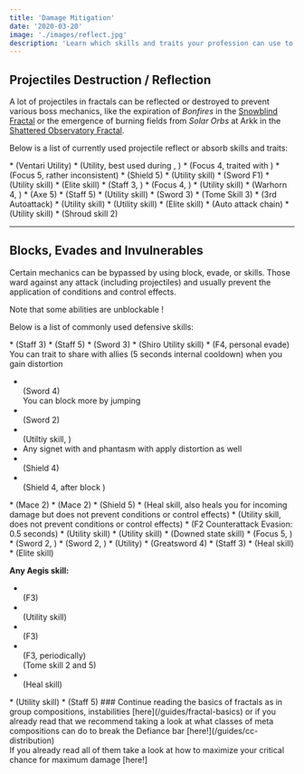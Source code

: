 ```yaml
---
title: 'Damage Mitigation'
date: '2020-03-20'
image: './images/reflect.jpg'
description: 'Learn which skills and traits your profession can use to avoid damaging mechanics.'
---
```


## Projectiles Destruction / Reflection

A lot of projectiles in fractals can be reflected or destroyed to prevent various boss mechanics, like the expiration of _Bonfires_ in the [Snowblind Fractal](https://discretize.eu/fractals/snowblind) or the emergence of burning fields from _Solar Orbs_ at Arkk in the [Shattered Observatory Fractal](https://discretize.eu/fractals/shattered-observatory).

Below is a list of currently used projectile reflect or absorb skills and traits:

<Grid>

<GridItem sm="4">
<Card specialization="Revenant">
* <Skill name="Protective Solace"/>  <Specialization disableText name="revenant"/>  
(Ventari Utility) 
</Card>
</GridItem>

<GridItem sm="4">
<Card specialization="Mesmer">
* <Skill id="10302"/> <Specialization disableText name="mesmer"/>   
(Utility, best used during <Skill id="29830" disableText/>, <Specialization disableText name="chronomancer" />)
* <Skill id="10186"/> <Specialization disableText name="mesmer"/>  
(Focus 4, traited with <Trait id="751" disableText/>)
* <Skill id="10282"/> <Specialization disableText name="mesmer"/>   
(Focus 5, rather inconsistent)
* <Skill id="30643"/> <Specialization disableText name="chronomancer"/>  
(Shield 5) 
</Card>
</GridItem>

<GridItem sm="4">
<Card specialization="Warrior">
* <Skill id="30074"/> <Specialization disableText name="berserker"/>  
(Utility skill)
* <Skill id="30682"/> <Specialization disableText name="berserker"/>  
(Sword F1)
* <Skill name="Bladestorm" /> <Specialization disableText name="spellbreaker"/>  
(Utility skill)
* <Skill id="45333"/> <Specialization disableText name="spellbreaker"/>  
(Elite skill)
</Card>
</GridItem>

<GridItem sm="4">
<Card specialization="Elementalist">
* <Skill id="5685"/> <Specialization disableText name="elementalist"/>  
(Staff 3, <Skill id="5495" disableText/>)
* <Skill id="5530"/> <Specialization disableText name="elementalist"/>  
(Focus 4, <Skill id="5494" disableText/>)
* <Skill id="30432"/> <Specialization disableText name="tempest"/>  
(Utility skill)
* <Skill id="29453"/> <Specialization disableText name="tempest"/>  
(Warhorn 4, <Skill id="5495" disableText/>)
</Card>
</GridItem>

<GridItem sm="4">
<Card specialization="Ranger">
* <Skill id="12639"/> <Specialization disableText name="ranger"/>  
(Axe 5)
* <Skill id="31496"/> <Specialization disableText name="druid"/>  
(Staff 5)

</Card>
</GridItem>

<GridItem sm="4">
<Card specialization="Guardian">
* <Skill id="9251"/> <Specialization disableText name="guardian"/>  
(Utility skill)
* <Skill id="9107"/> <Specialization disableText name="guardian"/>  
(Sword 3)
* <Skill id="42259"/> <Specialization disableText name="firebrand"/>  
(Tome Skill 3) 
</Card>
</GridItem>

<GridItem sm="4">
<Card specialization="Thief">
* <Skill name="Punishing Strikes"/> <Specialization disableText name="thief"/>  
(3rd Autoattack)
* <Skill id="13065"/> <Specialization disableText name="thief"/>  
(Utility skill)
* <Skill id="13056"/> <Specialization disableText name="thief"/>  
(Utility skill)
* <Skill name ="Dagger Storm"/> <Specialization disableText name="thief"/>  
(Elite skill)
* <Skill id="30434"/> <Specialization disableText name="daredevil"/>  
(Auto attack chain)
</Card>
</GridItem>

<GridItem sm="4">
<Card specialization="Necromancer">
* <Skill name ="Corrosive Poison Cloud"/> <Specialization disableText name="necromancer"/>  
(Utility skill)
* <Skill name ="Deaths Charge"/> <Specialization disableText name="reaper"/>  
(Shroud skill 2)

</Card>
</GridItem>

</Grid>

---

## Blocks, Evades and Invulnerables

Certain mechanics can be bypassed by using block, evade, <Effect name="invulnerability"/> or <Boon name="aegis"/> skills. Those ward against any attack (including projectiles) and usually prevent the application of conditions and control effects.

<Message>
Note that some abilities are unblockable !
</Message>

Below is a list of commonly used defensive skills:

<Grid>

<GridItem sm="4">
<Card specialization="Revenant">
* <Skill name="Warding Rift"/>  <Specialization disableText name="revenant"/>  
(Staff 3)
* <Skill name="Surge of the Mists"/>  <Specialization disableText name="revenant"/>  
(Staff 5)
* <Skill name="Unrelenting Assault"/>  <Specialization disableText name="revenant"/>  
(Sword 3)
* <Skill name="Riposting Shadows"/>  <Specialization disableText name="revenant"/>  
(Shiro Utility skill)
</Card>
</GridItem>

<GridItem sm="4">
<Card specialization="Mesmer">
* <Skill id="10192"/> <Specialization disableText name="mesmer"/>  
   (F4, personal evade)    
You can trait <Trait id="1852"/> to share <Boon name="aegis" disableText/> with allies (5 seconds internal cooldown) when you gain distortion

- <Skill id="10280"/> <Specialization disableText name="mesmer"/>  
  (Sword 4)  
  You can block more by jumping
- <Skill id="10334"/> <Specialization disableText name="mesmer"/>  
  (Sword 2)
- <Skill id="29526"/> <Specialization disableText name="chronomancer"/>  
  (Utiltiy skill, <Boon name="aegis" disableText/>)
- Any signet with <Trait  id="713"/> and phantasm with <Trait disableText id="1866"/> apply distortion as well
- <Skill id="30769"/> <Specialization disableText name="chronomancer"/>  
  (Shield 4)
- <Skill id="29649"/> <Specialization disableText name="chronomancer"/>  
  (Shield 4, after block )
  </Card>
  </GridItem>

<GridItem sm="4">
<Card specialization="Warrior">
* <Skill name="Whirlwind Attack"/> <Specialization disableText name="warrior"/>  
(Mace 2)
* <Skill id="14507"/> <Specialization disableText name="warrior"/>  
(Mace 2)
* <Skill id="14362"/> <Specialization disableText name="warrior"/>   
(Shield 5)
* <Skill id="21815"/> <Specialization disableText name="warrior"/>  
(Heal skill, also heals you for incoming damage but does not prevent conditions or control effects)
* <Skill id="14392"/> <Specialization disableText name="warrior"/>  
(Utility skill, does not prevent conditions or control effects)
* <Skill id="44165"/> <Specialization disableText name="spellbreaker"/> (F2  Counterattack Evasion: 0.5 seconds)
</Card>
</GridItem>

<GridItem sm="4">
<Card specialization="Elementalist">
* <Skill id="5641"/> <Specialization disableText name="elementalist"/>  
(Utility skill)
* <Skill id="5554"/> <Specialization disableText name="elementalist"/>  
(Utility skill)
* <Skill id="5564"/> <Specialization disableText name="elementalist"/>  
(Downed state skill)
* <Skill id="5521"/> <Specialization disableText name="elementalist"/>  
(Focus 5, <Skill id="5495" disableText/>)
* <Skill name="Riptide" profession="elementalist"/> <Specialization disableText name="Weaver"/>  
(Sword 2, <Skill disableText name="Water Attunement" profession="elementalist"/>)
* <Skill name="Earthen Vortex" profession="elementalist"/> <Specialization disableText name="Weaver"/>  
(Sword 2, <Skill disableText name="Earth Attunement" profession="elementalist"/>)
</Card>
</GridItem>

<GridItem sm="4">
<Card specialization="Ranger">
* <Skill name="Signet of Stone" profession="Ranger"/> <Specialization disableText name="Ranger"/>  
(Utility)
* <Skill name="Counterattack" specialization="ranger"/> <Specialization disableText name="Ranger"/>  
(Greatsword 4)
* <Skill name="Ancestral Grace" profession="Ranger"/> <Specialization disableText name="Druid"/>  
(Staff 3)
</Card>
</GridItem>

<GridItem sm="4">
<Card specialization="Guardian">
* <Skill id="9102"/> <Specialization disableText name="guardian"/>  
(Heal skill)
* <Skill id="9154"/> <Specialization disableText name="guardian"/>  
(Elite skill)

**Any Aegis skill:**

- <Skill id="9118"/> <Specialization disableText name="guardian"/>  
   (F3)
- <Skill id="9084"/> <Specialization disableText name="guardian"/>  
   (Utility skill)
- <Skill id="30029"/> <Specialization disableText name="dragonhunter"/>  
  (F3)
- <Skill id="42259"/> <Specialization disableText name="firebrand"/>  
   (F3, periodically)  
   (Tome skill 2 and 5)
- <Skill id="41475"/> <Specialization disableText name="firebrand"/>  
   (Heal skill)
  </Card>
  </GridItem>

<GridItem sm="4">
<Card specialization="Thief">
* <Skill id="30661"/> <Specialization disableText name="daredevil"/>  
(Utility skill)
* <Skill id="30597"/> <Specialization disableText name="daredevil"/>  
(Staff 5)
</Card>
</GridItem>

</Grid>

<Divider text="What now?"/>
### Continue reading the basics of fractals as in group compositions, instabilities [here](/guides/fractal-basics) or if you already read that we recommend taking a look at what classes of meta compositions can do to break the Defiance bar [here!](/guides/cc-distribution)<br/>If you already read all of them take a look at how to maximize your critical chance for maximum damage [here!]

